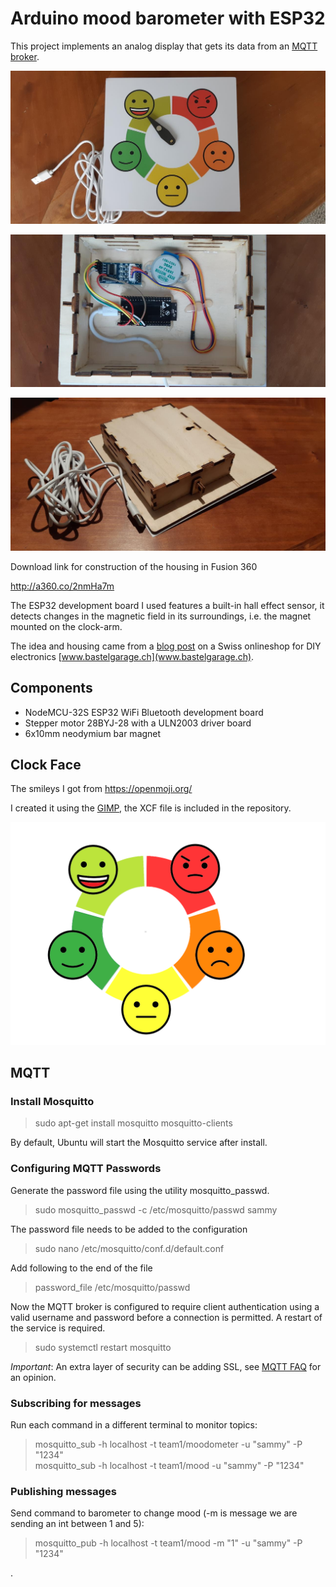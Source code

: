 # Arduino mood barometer with ESP32

This project implements an analog display that gets its data from an [MQTT broker](http://mqtt.org/). 

![Mood Barometer Front](picture-front.jpg)

![Mood Barometer Back](picture-back.jpg)

![Mood Barometer Back](picture-back-cover.jpg)

Download link for construction of the housing in Fusion 360

http://a360.co/2nmHa7m

The ESP32 development board I used features a built-in hall effect sensor, it detects changes in the magnetic field in its surroundings, i.e. the magnet mounted on the clock-arm. 

The idea and housing came from a [blog post](https://www.bastelgarage.ch/index.php?route=extension/d_blog_module/post&post_id=10) on a Swiss onlineshop for DIY electronics [www.bastelgarage.ch](www.bastelgarage.ch). 

## Components

* NodeMCU-32S ESP32 WiFi Bluetooth development board
* Stepper motor 28BYJ-28 with a ULN2003 driver board
* 6x10mm neodymium bar magnet

## Clock Face

The smileys I got from https://openmoji.org/

I created it using the [GIMP](https://www.gimp.org/), the XCF file is included in the repository.

![Mood Dial](dial.png)

## MQTT

### Install Mosquitto

> sudo apt-get install mosquitto mosquitto-clients

By default, Ubuntu will start the Mosquitto service after install.

### Configuring MQTT Passwords

Generate the password file using the utility mosquitto_passwd.
> sudo mosquitto_passwd -c /etc/mosquitto/passwd sammy

The password file needs to be added to the configuration
> sudo nano /etc/mosquitto/conf.d/default.conf

Add following to the end of the file
> password_file /etc/mosquitto/passwd

Now the MQTT broker is configured to require client authentication using a valid username and password before a connection is permitted. A restart of the service is required.
> sudo systemctl restart mosquitto

_Important_: An extra layer of security can be adding SSL, see [MQTT FAQ](http://mqtt.org/faq) for an opinion.

### Subscribing for messages

Run each command in a different terminal to monitor topics:
> mosquitto_sub -h localhost -t team1/moodometer -u "sammy" -P "1234"  
> mosquitto_sub -h localhost -t team1/mood -u "sammy" -P "1234" 

### Publishing messages

Send command to barometer to change mood (-m is message we are sending an int between 1 and 5):
> mosquitto_pub -h localhost -t team1/mood -m "1" -u "sammy" -P "1234" 

.




